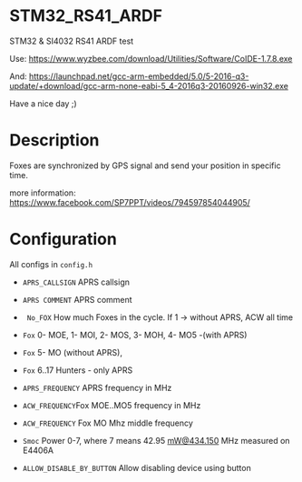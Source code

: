 # STM32_RS41_ARDF
STM32 &amp; SI4032 RS41 ARDF test

Use:
https://www.wyzbee.com/download/Utilities/Software/CoIDE-1.7.8.exe

And:
https://launchpad.net/gcc-arm-embedded/5.0/5-2016-q3-update/+download/gcc-arm-none-eabi-5_4-2016q3-20160926-win32.exe

Have a nice day ;)


# Description
Foxes are synchronized by GPS signal and send your  position  in specific time.

more information: https://www.facebook.com/SP7PPT/videos/794597854044905/

# Configuration
All configs in ```config.h```




* ```APRS_CALLSIGN``` APRS callsign
* ```APRS COMMENT```  APRS comment

* ``` No_FOX``` How much Foxes in the cycle. If 1 -> without APRS, ACW all time
* ```Fox```   0- MOE, 1- MOI, 2- MOS, 3- MOH, 4- MO5 -(with APRS) 
* ```Fox```   5-  MO (without APRS), 
* ```Fox```   6..17 Hunters - only APRS
* ```APRS_FREQUENCY``` APRS frequency in MHz
* ```ACW_FREQUENCY```Fox MOE..MO5 frequency in MHz
* ```ACW_FREQUENCY``` Fox MO Mhz middle frequency
* ```Smoc``` Power 0-7, where 7 means 42.95 mW@434.150 MHz measured on E4406A
* ```ALLOW_DISABLE_BY_BUTTON``` Allow disabling device using button


